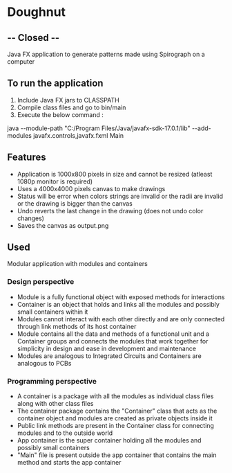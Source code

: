# Doughnut

## -- Closed --

Java FX application to generate patterns made using Spirograph on a computer

## To run the application
1. Include Java FX jars to CLASSPATH
2. Compile class files and go to bin/main
3. Execute the below command :

java --module-path "C:/Program Files/Java/javafx-sdk-17.0.1/lib" --add-modules javafx.controls,javafx.fxml Main

## Features

- Application is 1000x800 pixels in size and cannot be resized (atleast 1080p monitor is required)
- Uses a 4000x4000 pixels canvas to make drawings
- Status will be error when colors strings are invalid or the radii are invalid or the drawing is bigger than the canvas
- Undo reverts the last change in the drawing (does not undo color changes)
- Saves the canvas as output.png

## Used

Modular application with modules and containers

### Design perspective

- Module is a fully functional object with exposed methods for interactions
- Container is an object that holds and links all the modules and possibly small containers within it
- Modules cannot interact with each other directly and are only connected through link methods of its host container
- Module contains all the data and methods of a functional unit and a Container groups and connects the modules that work together for simplicity in design and ease in development and maintenance
- Modules are analogous to Integrated Circuits and Containers are analogous to PCBs

### Programming perspective

- A container is a package with all the modules as individual class files along with other class files
- The container package contains the "Container" class that acts as the container object and modules are created as private objects inside it
- Public link methods are present in the Container class for connecting modules and to the outside world
- App container is the super container holding all the modules and possibly small containers
- "Main" file is present outside the app container that contains the main method and starts the app container